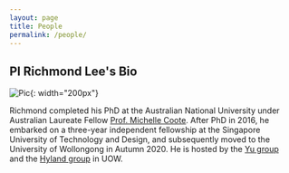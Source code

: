 ```yaml
---
layout: page
title: People
permalink: /people/
---
```


PI Richmond Lee's Bio
---
![Pic](https://scholars.uow.edu.au/file/n402666/LKC_+%28296%292.jpg){: width="200px"}

Richmond completed his PhD at the Australian National University under Australian Laureate Fellow [Prof. Michelle Coote](https://rsc.anu.edu.au/~mcoote/). After PhD in 2016, he embarked on a three-year independent fellowship at the Singapore University of Technology and Design, and subsequently moved to the University of Wollongong in Autumn 2020. He is hosted by the [Yu group](https://haiboyugroup.github.io/) and the [Hyland group](https://scholars.uow.edu.au/display/chris_hyland) in UOW.
